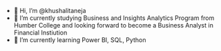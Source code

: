 - 👋 Hi, I’m @khushalitaneja
- 👀 I’m currently studying Business and Insights Analytics Program from Humber College and looking forward to become a Business Analyst in Financial Instiution
- 🌱 I’m currently learning Power BI, SQL, Python

<!---
khushalitaneja/khushalitaneja is a ✨ special ✨ repository because its `README.md` (this file) appears on your GitHub profile.
You can click the Preview link to take a look at your changes.
--->
